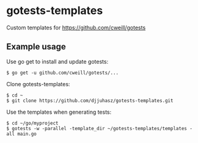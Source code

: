 # gotests-templates
Custom templates for https://github.com/cweill/gotests

## Example usage

Use go get to install and update gotests:

```
$ go get -u github.com/cweill/gotests/...
```

Clone gotests-templates:

```
$ cd ~
$ git clone https://github.com/djjuhasz/gotests-templates.git
```

Use the templates when generating tests:

```
$ cd ~/go/myproject
$ gotests -w -parallel -template_dir ~/gotests-templates/templates -all main.go
```
